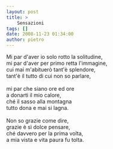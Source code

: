 ```yaml
---
layout: post
title: >
    Sensazioni
tags: []
date: 2008-11-23 01:34:00
author: pietro
---
```

Mi par d'aver io solo rotto la solitudine,<br/>mi par d'aver per primo retta l'immagine,<br/>cui mai m'abituerò tant'è splendore,<br/>tant'è il tutto di cui non so parlare,<br/><br/>mi par che siano ore ed ore<br/>a donarti il mio calore,<br/>ché il sasso alla montagna<br/>tutto dona e mai si lagna.<br/><br/>Non so grazie come dire,<br/>grazie è sì dolce pensare,<br/>ché davvero per la prima volta,<br/>a mia vista e vita paura fu tolta.
